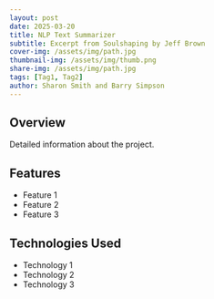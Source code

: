 ```yaml
---
layout: post
date: 2025-03-20
title: NLP Text Summarizer
subtitle: Excerpt from Soulshaping by Jeff Brown
cover-img: /assets/img/path.jpg
thumbnail-img: /assets/img/thumb.png
share-img: /assets/img/path.jpg
tags: [Tag1, Tag2]
author: Sharon Smith and Barry Simpson
---
```


## Overview
Detailed information about the project.

## Features
- Feature 1
- Feature 2
- Feature 3

## Technologies Used
- Technology 1
- Technology 2
- Technology 3
